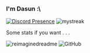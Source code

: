 ### I'm Dasun :\

[![Discord Presence](https://lanyard.cnrad.dev/api/778068011231608882)](https://discord.com/users/778068011231608882) <img src="https://github-readme-streak-stats.herokuapp.com/?user=dabeycorn&theme=tokyonight" alt="mystreak"/>

Some stats if you want . . .

<img src="https://myreadme.vercel.app/api/embed/dabeycorn?panels=userstatistics,toprepositories,toplanguages,commitgraph" alt="reimaginedreadme" />

<img alt="GitHub" src="https://img.shields.io/badge/dynamic/json?logo=github&label=GitHub+Followers&labelColor=282c34&color=181717&query=%24.data.totalSubs&url=https%3A%2F%2Fapi.spencerwoo.com%2Fsubstats%2F%3Fsource%3Dgithub%26queryKey%3Ddabeycorn&longCache=true"/>

